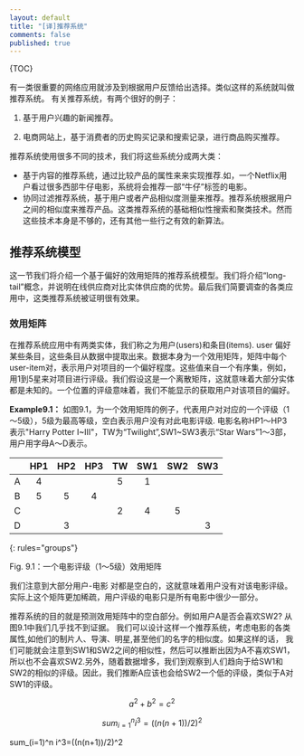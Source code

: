 ```yaml
---
layout: default
title: "[译]推荐系统"
comments: false
published: true
---
```


{TOC}

有一类很重要的网络应用就涉及到根据用户反馈给出选择。类似这样的系统就叫做推荐系统。
有关推荐系统，有两个很好的例子：

1. 基于用户兴趣的新闻推荐。

2. 电商网站上，基于消费者的历史购买记录和搜索记录，进行商品购买推荐。

推荐系统使用很多不同的技术，我们将这些系统分成两大类：

- 基于内容的推荐系统，通过比较产品的属性来来实现推荐.如，一个Netflix用户看过很多西部牛仔电影，系统将会推荐一部“牛仔”标签的电影。
- 协同过滤推荐系统，基于用户或者产品相似度测量来推荐。推荐系统根据用户之间的相似度来推荐产品。这类推荐系统的基础相似性搜索和聚类技术。然而这些技术本身是不够的，还有其他一些行之有效的新算法。


 
## 推荐系统模型

这一节我们将介绍一个基于偏好的效用矩阵的推荐系统模型。我们将介绍“long-tail”概念，并说明在线供应商对比实体供应商的优势。最后我们简要调查的各类应用中，这类推荐系统被证明很有效果。

### 效用矩阵
在推荐系统应用中有两类实体，我们称之为用户(users)和条目(items). user 偏好某些条目，这些条目从数据中提取出来。数据本身为一个效用矩阵，矩阵中每个user-item对，表示用户对项目的一个偏好程度。这些值来自一个有序集，例如，用1到5星来对项目进行评级。我们假设这是一个离散矩阵，这就意味着大部分实体都是未知的。一个位置的评级意味着，我们不能显示的获取用户对该项目的偏好。

**Example9.1：** 如图9.1，为一个效用矩阵的例子，代表用户对对应的一个评级（1～5级），5级为最高等级，空白表示用户没有对此电影评级. 电影名称HP1～HP3表示"Harry Potter I~III"，TW为“Twilight”,SW1~SW3表示“Star Wars”1～3部，用户用字母A～D表示。

|   | HP1 | HP2 | HP3 | TW | SW1 | SW2 | SW3 |
|:-:|:---:|:---:|:---:|:---:|:---:|:---:|:---:|
|A  |  4  |     |     |  5  | 1     |     |     |
|B  |  5  | 5   |  4  |    |     |     |     |
|C  |    |     |     |   2 | 4    | 5  |     |
|D  |     |  3 |     |    |     |     |  3 |
{: rules="groups"}

Fig. 9.1：一个电影评级（1～5级）效用矩阵

我们注意到大部分用户-电影 对都是空白的，这就意味着用户没有对该电影评级。实际上这个矩阵更加稀疏，用户评级的电影只是所有电影中很少一部分。

推荐系统的目的就是预测效用矩阵中的空白部分。例如用户A是否会喜欢SW2? 从图9.1中我们几乎找不到证据。 我们可以设计这样一个推荐系统，考虑电影的各类属性,如他们的制片人、导演、明星,甚至他们的名字的相似度。如果这样的话， 我们可能就会注意到SW1和SW2之间的相似性，然后可以推断出因为A不喜欢SW1，所以也不会喜欢SW2.另外，随着数据增多，我们到观察到人们趋向于给SW1和SW2的相似的评级。因此，我们推断A应该也会给SW2一个低的评级，类似于A对SW1的评级。



$$a^2 + b^2 = c^2$$

$$sum_{i=1}^n i^3=((n(n+1))/2)^2$$

<div class="ioArea" id="demoRendering">sum_(i=1)^n i^3=((n(n+1))/2)^2</div>